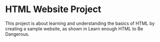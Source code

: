 # HTML Website Project
This project is about learning and understanding the basics of HTML by creating a sample website, as shown in Learn enough HTML to Be Dangerous. 

